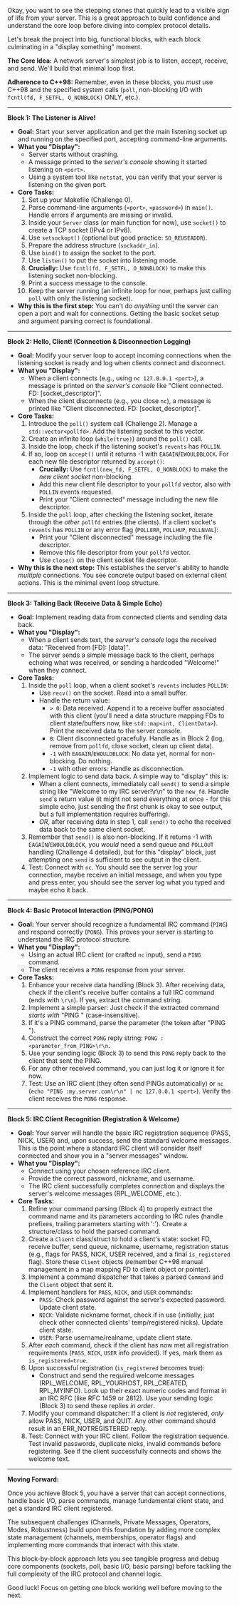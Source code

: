 Okay, you want to see the stepping stones that quickly lead to a visible sign of life from your server. This is a great approach to build confidence and understand the core loop before diving into complex protocol details.

Let's break the project into big, functional blocks, with each block culminating in a "display something" moment.

**The Core Idea:** A network server's simplest job is to listen, accept, receive, and send. We'll build that minimal loop first.

**Adherence to C++98:** Remember, even in these blocks, you *must* use C++98 and the specified system calls (`poll`, non-blocking I/O with `fcntl(fd, F_SETFL, O_NONBLOCK)` ONLY, etc.).

---

**Block 1: The Listener is Alive!**

*   **Goal:** Start your server application and get the main listening socket up and running on the specified port, accepting command-line arguments.
*   **What you "Display":**
    *   Server starts without crashing.
    *   A message printed to the *server's console* showing it started listening on `<port>`.
    *   Using a system tool like `netstat`, you can verify that your server is listening on the given port.
*   **Core Tasks:**
    1.  Set up your Makefile (Challenge 0).
    2.  Parse command-line arguments (`<port>`, `<password>`) in `main()`. Handle errors if arguments are missing or invalid.
    3.  Inside your `Server` class (or main function for now), use `socket()` to create a TCP socket (IPv4 or IPv6).
    4.  Use `setsockopt()` (optional but good practice: `SO_REUSEADDR`).
    5.  Prepare the address structure (`sockaddr_in`).
    6.  Use `bind()` to assign the socket to the port.
    7.  Use `listen()` to put the socket into listening mode.
    8.  **Crucially:** Use `fcntl(fd, F_SETFL, O_NONBLOCK)` to make this listening socket non-blocking.
    9.  Print a success message to the console.
    10. Keep the server running (an infinite loop for now, perhaps just calling `poll` with only the listening socket).
*   **Why this is the first step:** You can't do *anything* until the server can open a port and wait for connections. Getting the basic socket setup and argument parsing correct is foundational.

---

**Block 2: Hello, Client! (Connection & Disconnection Logging)**

*   **Goal:** Modify your server loop to accept incoming connections when the listening socket is ready and log when clients connect and disconnect.
*   **What you "Display":**
    *   When a client connects (e.g., using `nc 127.0.0.1 <port>`), a message is printed on the *server's console* like "Client connected. FD: [socket_descriptor]".
    *    When the client disconnects (e.g., you close `nc`), a message is printed like "Client disconnected. FD: [socket_descriptor]".
*   **Core Tasks:**
    1.  Introduce the `poll()` system call (Challenge 2). Manage a `std::vector<pollfd>`. Add the listening socket to this vector.
    2.  Create an infinite loop (`while(true)`) around the `poll()` call.
    3.  Inside the loop, check if the listening socket's `revents` has `POLLIN`.
    4.  If so, loop on `accept()` until it returns -1 with `EAGAIN`/`EWOULDBLOCK`. For each new file descriptor returned by `accept()`:
        *   **Crucially:** Use `fcntl(new_fd, F_SETFL, O_NONBLOCK)` to make the *new client socket* non-blocking.
        *   Add this new client file descriptor to your `pollfd` vector, also with `POLLIN` events requested.
        *   Print your "Client connected" message including the new file descriptor.
    5.  Inside the `poll` loop, after checking the listening socket, iterate through the *other* `pollfd` entries (the clients). If a client socket's `revents` has `POLLIN` or any error flag (`POLLERR`, `POLLHUP`, `POLLNVAL`):
        *   Print your "Client disconnected" message including the file descriptor.
        *   Remove this file descriptor from your `pollfd` vector.
        *   Use `close()` on the client socket file descriptor.
*   **Why this is the next step:** This establishes the server's ability to handle *multiple* connections. You see concrete output based on external client actions. This is the minimal event loop structure.

---

**Block 3: Talking Back (Receive Data & Simple Echo)**

*   **Goal:** Implement reading data from connected clients and sending data back.
*   **What you "Display":**
    *   When a client sends text, the *server's console* logs the received data: "Received from [FD]: [data]".
    *   The server sends a simple message back to the client, perhaps echoing what was received, or sending a hardcoded "Welcome!" when they connect.
*   **Core Tasks:**
    1.  Inside the `poll` loop, when a client socket's `revents` includes `POLLIN`:
        *   Use `recv()` on the socket. Read into a small buffer.
        *   Handle the return value:
            *   `> 0`: Data received. Append it to a receive buffer associated with this client (you'll need a data structure mapping FDs to client state/buffers now, like `std::map<int, ClientData>`). Print the received data to the server console.
            *   `0`: Client disconnected gracefully. Handle as in Block 2 (log, remove from `pollfd`, close socket, clean up client data).
            *   `-1` with `EAGAIN`/`EWOULDBLOCK`: No data yet, normal for non-blocking. Do nothing.
            *   `-1` with other errors: Handle as disconnection.
    2.  Implement logic to send data back. A simple way to "display" this is:
        *   When a client connects, immediately call `send()` to send a simple string like "Welcome to my IRC server!\r\n" to the `new_fd`. Handle `send`'s return value (it might not send everything at once - for this simple echo, just sending the first chunk is okay to see output, but a full implementation requires buffering).
        *   *OR*, after receiving data in step 1, call `send()` to echo the received data back to the same client socket.
    3.  Remember that `send()` is also non-blocking. If it returns -1 with `EAGAIN`/`EWOULDBLOCK`, you *would* need a send queue and `POLLOUT` handling (Challenge 4 detailed), but for this "display" block, just attempting one `send` is sufficient to see output in the client.
    4.  Test: Connect with `nc`. You should see the server log your connection, maybe receive an initial message, and when you type and press enter, you should see the server log what you typed and maybe echo it back.

---

**Block 4: Basic Protocol Interaction (PING/PONG)**

*   **Goal:** Your server should recognize a fundamental IRC command (`PING`) and respond correctly (`PONG`). This proves your server is starting to understand the IRC protocol structure.
*   **What you "Display":**
    *   Using an actual IRC client (or crafted `nc` input), send a `PING` command.
    *   The client receives a `PONG` response from your server.
*   **Core Tasks:**
    1.  Enhance your receive data handling (Block 3). After receiving data, check if the client's receive buffer contains a full IRC command (ends with `\r\n`). If yes, extract the command string.
    2.  Implement a simple parser: Just check if the extracted command *starts with* "PING " (case-insensitive).
    3.  If it's a PING command, parse the parameter (the token after "PING ").
    4.  Construct the correct `PONG` reply string: `PONG :<parameter_from_PING>\r\n`.
    5.  Use your sending logic (Block 3) to send this `PONG` reply back to the client that sent the PING.
    6.  For any other received command, you can just log it or ignore it for now.
    7.  Test: Use an IRC client (they often send PINGs automatically) or `nc` (`echo "PING :my.server.com\r\n" | nc 127.0.0.1 <port>`). Verify the client receives the `PONG` response.

---

**Block 5: IRC Client Recognition (Registration & Welcome)**

*   **Goal:** Your server will handle the basic IRC registration sequence (PASS, NICK, USER) and, upon success, send the standard welcome messages. This is the point where a standard IRC client will consider itself connected and show you in a "server messages" window.
*   **What you "Display":**
    *   Connect using your chosen reference IRC client.
    *   Provide the correct password, nickname, and username.
    *   The IRC client successfully completes connection and displays the server's welcome messages (RPL_WELCOME, etc.).
*   **Core Tasks:**
    1.  Refine your command parsing (Block 4) to properly extract the command name and its parameters according to IRC rules (handle prefixes, trailing parameters starting with ':'). Create a structure/class to hold the parsed command.
    2.  Create a `Client` class/struct to hold a client's state: socket FD, receive buffer, send queue, nickname, username, registration status (e.g., flags for PASS, NICK, USER received, and a final `is_registered` flag). Store these `Client` objects (remember C++98 manual management in a map mapping FD to client object or pointer).
    3.  Implement a command dispatcher that takes a parsed `Command` and the `Client` object that sent it.
    4.  Implement handlers for `PASS`, `NICK`, and `USER` commands:
        *   `PASS`: Check password against the server's expected password. Update client state.
        *   `NICK`: Validate nickname format, check if in use (initially, just check other connected clients' temp/registered nicks). Update client state.
        *   `USER`: Parse username/realname, update client state.
    5.  After *each* command, check if the client has now met all registration requirements (`PASS`, `NICK`, `USER` info provided). If yes, mark them as `is_registered=true`.
    6.  Upon successful registration (`is_registered` becomes true):
        *   Construct and send the required welcome messages (RPL_WELCOME, RPL_YOURHOST, RPL_CREATED, RPL_MYINFO). Look up their exact numeric codes and format in an IRC RFC (like RFC 1459 or 2812). Use your sending logic (Block 3) to send these replies *in order*.
    7.  Modify your command dispatcher: If a client is *not* registered, *only* allow PASS, NICK, USER, and QUIT. Any other command should result in an ERR_NOTREGISTERED reply.
    8.  Test: Connect with your IRC client. Follow the registration sequence. Test invalid passwords, duplicate nicks, invalid commands before registering. See if the client successfully connects and shows the welcome text.

---

**Moving Forward:**

Once you achieve Block 5, you have a server that can accept connections, handle basic I/O, parse commands, manage fundamental client state, and get a standard IRC client registered.

The subsequent challenges (Channels, Private Messages, Operators, Modes, Robustness) build upon this foundation by adding more complex state management (channels, memberships, operator flags) and implementing more commands that interact with this state.

This block-by-block approach lets you see tangible progress and debug core components (sockets, poll, basic I/O, basic parsing) before tackling the full complexity of the IRC protocol and channel logic.

Good luck! Focus on getting one block working well before moving to the next.
